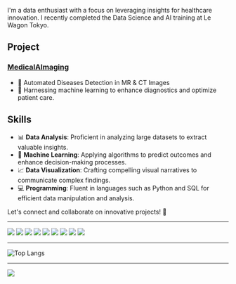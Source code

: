 I'm a data enthusiast with a focus on leveraging insights for healthcare innovation. 
I recently completed the Data Science and AI training at Le Wagon Tokyo.

## Project

### [MedicalAImaging](https://github.com/rkassila/Medical_AImaging)

- 🩻 Automated Diseases Detection in MR & CT Images
- 🤖 Harnessing machine learning to enhance diagnostics and optimize patient care.

## Skills

- 📊 **Data Analysis**: Proficient in analyzing large datasets to extract valuable insights.
- 🧠 **Machine Learning**: Applying algorithms to predict outcomes and enhance decision-making processes.
- 📈 **Data Visualization**: Crafting compelling visual narratives to communicate complex findings.
- 💻 **Programming**: Fluent in languages such as Python and SQL for efficient data manipulation and analysis.

Let's connect and collaborate on innovative projects! 🚀

---
![](https://img.shields.io/badge/Language-Python-informational?style=flat&logo=python&logoColor=white&color=00008B)
![](https://img.shields.io/badge/Pandas-Data-00008B?style=flat&logo=pandas&logoColor=white)
![](https://img.shields.io/badge/Scikit--learn-Machine%20Learning-00008B?style=flat&logo=scikit-learn&logoColor=white)
![](https://img.shields.io/badge/TensorFlow-Deep%20Learning-00008B?style=flat&logo=tensorflow&logoColor=white)
![](https://img.shields.io/badge/SQL-Database-00008B?style=flat&logo=sql&logoColor=white)
![](https://img.shields.io/badge/Jupyter-Notebook-00008B?style=flat&logo=jupyter&logoColor=white)
![](https://img.shields.io/badge/Docker-Container-00008B?style=flat&logo=docker&logoColor=white)
![](https://img.shields.io/badge/Fast-API-00008B?style=flat&logo=fastapi&logoColor=white)
![](https://img.shields.io/badge/Google%20Cloud-Services-00008B?style=flat&logo=googlecloud&logoColor=white)

---
![Top Langs](https://github-readme-stats.vercel.app/api/top-langs/?username=rkassila&hide=Jupyter%20Notebook&layout=compact)

---
![](https://komarev.com/ghpvc/?username=rkassila)

